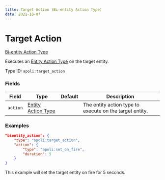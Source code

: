 ```yaml
---
title: Target Action (Bi-entity Action Type)
date: 2021-10-07
---
```


# Target Action

[Bi-entity Action Type](../bientity_action_types.md)

Executes an [Entity Action Type](../entity_action_types.md) on the target entity.

Type ID: `apoli:target_action`

### Fields

| Field    | Type                                            | Default | Description                                             |
| -------- | ----------------------------------------------- | ------- | ------------------------------------------------------- |
| `action` | [Entity Action Type](../entity_action_types.md) |         | The entity action type to execute on the target entity. |

### Examples

```json
"bientity_action": {
    "type": "apoli:target_action",
    "action": {
        "type": "apoli:set_on_fire",
        "duration": 5
    }
}
```

This example will set the target entity on fire for 5 seconds.
